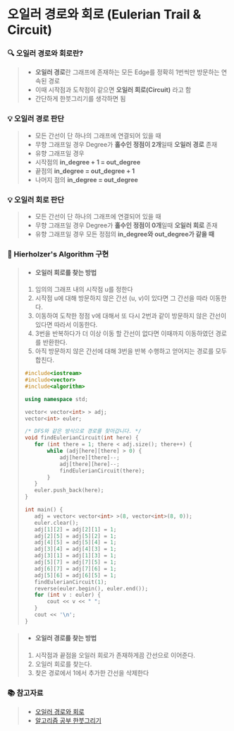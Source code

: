 # 오일러 경로와 회로 (Eulerian Trail & Circuit)



### 🔍 오일러 경로와 회로란?

> - **오일러 경로**란 그래프에 존재하는 모든 Edge를 정확히 1번씩만 방문하는 연속된 경로
> - 이때 시작점과 도착점이 같으면 **오일러 회로(Circuit)** 라고 함
> - 간단하게 한붓그리기를 생각하면 됨



### 💡 오일러 경로 판단

>- 모든 간선이 단 하나의 그래프에 연결되어 있을 때
>- 무향 그래프일 경우 Degree가 **홀수인 정점이 2개**일때 **오일러 경로** 존재
>- 유향 그래프일 경우 
>  - 시작점의 **in_degree + 1 = out_degree**
>  - 끝점의 **in_degree = out_degree + 1**
>  - 나머지 점의 **in_degree = out_degree**



### 💡 오일러 회로 판단

>- 모든 간선이 단 하나의 그래프에 연결되어 있을 때
>- 무향 그래프일 경우 Degree가 **홀수인 정점이 0개**일때 **오일러 회로** 존재
>- 유향 그래프일 경우 모든 정점의 **in_degree와 out_degree가 같을 때**



### 🔑 Hierholzer's Algorithm 구현

>- ####  오일러 회로를 찾는 방법
>
>  1. 임의의 그래프 내의 시작점 u를 정한다
>  2. 시작점 u에 대해 방문하지 않은 간선 (u, v)이 있다면 그 간선을 따라 이동한다.
>  3. 이동하여 도착한 정점 v에 대해서 또 다시 2번과 같이 방문하지 않은 간선이 있다면 따라서 이동한다.
>  4. 3번을 반복하다가 더 이상 이동 할 간선이 없다면 이때까지 이동하였던 경로를 반환한다.
>  5. 아직 방문하지 않은 간선에 대해 3번을 반복 수행하고 얻어지는 경로를 모두 합친다.
>
>```c++
>#include<iostream>
>#include<vector>
>#include<algorithm>
> 
>using namespace std;
> 
>vector< vector<int> > adj;
>vector<int> euler;
> 
>/* DFS와 같은 방식으로 경로를 찾아갑니다. */
>void findEulerianCircuit(int here) {
>    for (int there = 1; there < adj.size(); there++) {
>        while (adj[here][there] > 0) {
>            adj[here][there]--;
>            adj[there][here]--;
>            findEulerianCircuit(there);
>        }
>    }
>    euler.push_back(here);
>}
> 
>int main() {
>    adj = vector< vector<int> >(8, vector<int>(8, 0));
>    euler.clear();
>    adj[1][2] = adj[2][1] = 1;
>    adj[2][5] = adj[5][2] = 1;
>    adj[4][5] = adj[5][4] = 1;
>    adj[3][4] = adj[4][3] = 1;
>    adj[3][1] = adj[1][3] = 1;
>    adj[5][7] = adj[7][5] = 1;
>    adj[6][7] = adj[7][6] = 1;
>    adj[5][6] = adj[6][5] = 1;
>    findEulerianCircuit(1);
>    reverse(euler.begin(), euler.end());
>    for (int v : euler) {
>        cout << v << " ";
>    }
>    cout << '\n';
>}
>```

>- #### 오일러 경로를 찾는 방법
>
>  1. 시작점과 끝점을 오일러 회로가 존재하게끔 간선으로 이어준다.
>  2. 오일러 회로를 찾는다.
>  3. 찾은 경로에서 1에서 추가한 간선을 삭제한다



### 📚 참고자료

>- [오일러 경로와 회로](https://rain-bow.tistory.com/entry/%EC%98%A4%EC%9D%BC%EB%9F%AC-%EA%B2%BD%EB%A1%9C%EC%99%80-%ED%9A%8C%EB%A1%9CEulerian-trail-circuit)
>- [알고리즘 공부 한붓그리기](https://sonsh0824.tistory.com/entry/%EC%95%8C%EA%B3%A0%EB%A6%AC%EC%A6%98-%EA%B3%B5%EB%B6%804-%ED%95%9C%EB%B6%93%EA%B7%B8%EB%A6%AC%EA%B8%B0Eulerian-circuit)